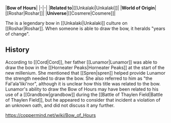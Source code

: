 |**Bow of Hours**|
|-|-|
|**Related to**|[[Unkalaki\|Unkalaki]]|
|**World of Origin**|[[Roshar\|Roshar]]|
|**Universe**|[[Cosmere\|Cosmere]]|

The  is a legendary bow in [[Unkalaki\|Unkalaki]] culture on [[Roshar\|Roshar]]. When someone is able to draw the bow, it heralds "years of change".

## History
According to [[Cord\|Cord]], her father [[Lunamor\|Lunamor]] was able to draw the bow in the [[Horneater Peaks\|Horneater Peaks]] at the start of the new millenium. She mentioned that [[Spren\|spren]] helped provide Lunamor the strength needed to draw the bow. She also referred to him as "the Fal'ala'liki'nor", although it is unclear how this title was related to the bow.
Lunamor's ability to draw the Bow of Hours may have been related to his use of a [[Grandbow\|grandbow]] during the [[Battle of Thaylen Field\|Battle of Thaylen Field]], but he appeared to consider that incident a violation of an unknown oath, and did not discuss it any further.



https://coppermind.net/wiki/Bow_of_Hours